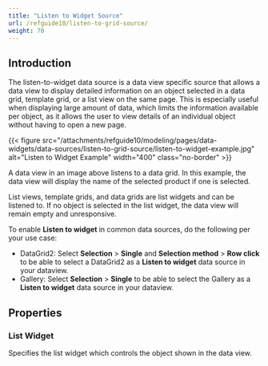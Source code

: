 ```yaml
---
title: "Listen to Widget Source"
url: /refguide10/listen-to-grid-source/
weight: 70
---
```


## Introduction

The listen-to-widget data source is a data view specific source that allows a data view to display detailed information on an object selected in a data grid, template grid, or a list view on the same page. This is especially useful when displaying large amount of data, which limits the information available per object, as it allows the user to view details of an individual object without having to open a new page.

{{< figure src="/attachments/refguide10/modeling/pages/data-widgets/data-sources/listen-to-grid-source/listen-to-widget-example.jpg" alt="Listen to Widget Example"   width="400"  class="no-border" >}}

A data view in an image above listens to a data grid. In this example, the data view will display the name of the selected product if one is selected.

List views, template grids, and data grids are list widgets and can be listened to. If no object is selected in the list widget, the data view will remain empty and unresponsive.

To enable **Listen to widget** in common data sources, do the following per your use case: 

* DataGrid2: Select **Selection** > **Single** and **Selection method** > **Row click**  to be able to select a  DataGrid2 as a **Listen to widget** data source in your dataview.
* Gallery: Select **Selection** > **Single** to be able to select the Gallery as a **Listen to widget** data source in your dataview.

## Properties

### List Widget

Specifies the list widget which controls the object shown in the data view.
